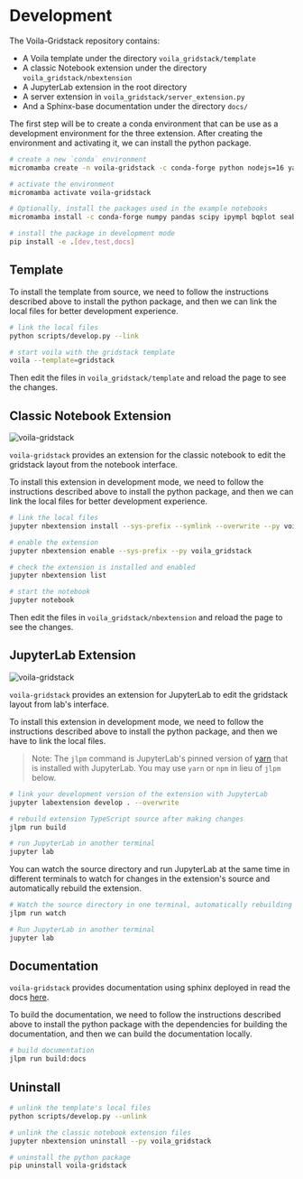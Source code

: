 # Development

The Voila-Gridstack repository contains:

- A Voila template under the directory `voila_gridstack/template`
- A classic Notebook extension under the directory `voila_gridstack/nbextension`
- A JupyterLab extension in the root directory
- A server extension in `voila_gridstack/server_extension.py`
- And a Sphinx-base documentation under the directory `docs/`

The first step will be to create a conda environment that can be use as a development environment for the three extension.
After creating the environment and activating it, we can install the python package.

```bash
# create a new `conda` environment
micromamba create -n voila-gridstack -c conda-forge python nodejs=16 yarn notebook jupyterlab=3 voila ipywidgets

# activate the environment
micromamba activate voila-gridstack

# Optionally, install the packages used in the example notebooks
micromamba install -c conda-forge numpy pandas scipy ipympl bqplot seaborn

# install the package in development mode
pip install -e .[dev,test,docs]
```

## Template

To install the template from source, we need to follow the instructions described above to install the python package, and then we can link the local files for better development experience.

```bash
# link the local files
python scripts/develop.py --link

# start voila with the gridstack template
voila --template=gridstack
```

Then edit the files in `voila_gridstack/template` and reload the page to see the changes.

## Classic Notebook Extension

![voila-gridstack](../_static/classic-extension.gif)

`voila-gridstack` provides an extension for the classic notebook to edit the gridstack layout from the notebook interface.

To install this extension in development mode, we need to follow the instructions described above to install the python package, and then we can link the local files for better development experience.

```bash
# link the local files
jupyter nbextension install --sys-prefix --symlink --overwrite --py voila_gridstack

# enable the extension
jupyter nbextension enable --sys-prefix --py voila_gridstack

# check the extension is installed and enabled
jupyter nbextension list

# start the notebook
jupyter notebook
```

Then edit the files in `voila_gridstack/nbextension` and reload the page to see the changes.

## JupyterLab Extension

![voila-gridstack](../_static/jupyterlab-gridstack.gif)

`voila-gridstack` provides an extension for JupyterLab to edit the gridstack layout from lab's interface.

To install this extension in development mode, we need to follow the instructions described above to install the python package, and then we have to link the local files.

> Note: The `jlpm` command is JupyterLab's pinned version of
> [yarn](https://yarnpkg.com/) that is installed with JupyterLab. You may use
> `yarn` or `npm` in lieu of `jlpm` below.

```bash
# link your development version of the extension with JupyterLab
jupyter labextension develop . --overwrite

# rebuild extension TypeScript source after making changes
jlpm run build

# run JupyterLab in another terminal
jupyter lab
```

You can watch the source directory and run JupyterLab at the same time in different terminals to watch for changes in the extension's source and automatically rebuild the extension.

```bash
# Watch the source directory in one terminal, automatically rebuilding when needed
jlpm run watch

# Run JupyterLab in another terminal
jupyter lab
```

## Documentation

`voila-gridstack` provides documentation using sphinx deployed in read the docs [here](https://voila-gridstack.readthedocs.io).

To build the documentation, we need to follow the instructions described above to install the python package with the dependencies for building the documentation, and then we can build the documentation locally.

```bash
# build documentation
jlpm run build:docs
```

## Uninstall

```bash
# unlink the template's local files
python scripts/develop.py --unlink

# unlink the classic notebook extension files
jupyter nbextension uninstall --py voila_gridstack

# uninstall the python package
pip uninstall voila-gridstack
```
